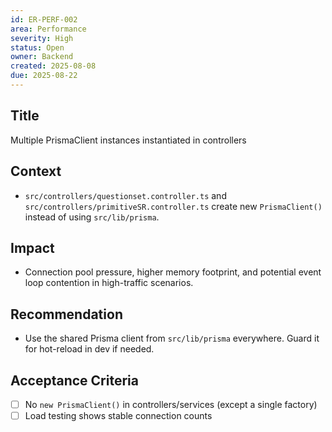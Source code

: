 ```yaml
---
id: ER-PERF-002
area: Performance
severity: High
status: Open
owner: Backend
created: 2025-08-08
due: 2025-08-22
---
```


## Title
Multiple PrismaClient instances instantiated in controllers

## Context
- `src/controllers/questionset.controller.ts` and `src/controllers/primitiveSR.controller.ts` create new `PrismaClient()` instead of using `src/lib/prisma`.

## Impact
- Connection pool pressure, higher memory footprint, and potential event loop contention in high-traffic scenarios.

## Recommendation
- Use the shared Prisma client from `src/lib/prisma` everywhere. Guard it for hot-reload in dev if needed.

## Acceptance Criteria
- [ ] No `new PrismaClient()` in controllers/services (except a single factory)
- [ ] Load testing shows stable connection counts
